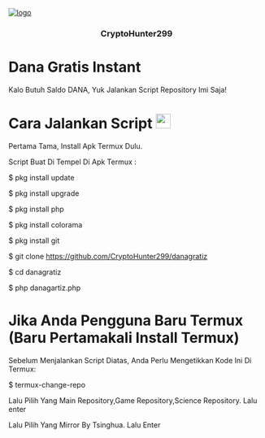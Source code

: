 [![ logo](https://tse1.mm.bing.net/th?id=OIP.zVEALH5MrzJ6P5SUUO8wEAAAAA&pid=Api&P=0&w=235&h=236)](https://github.com/CryptoHunter299/)
<h3 align="center">CryptoHunter299</h3>

# Dana Gratis Instant
Kalo Butuh Saldo DANA, Yuk Jalankan Script Repository Imi Saja!

# Cara Jalankan Script <img src="https://github.com/TheDudeThatCode/TheDudeThatCode/blob/master/Assets/hmm.gif" width="29px">

Pertama Tama, Install Apk Termux Dulu.

Script Buat Di Tempel Di Apk Termux :

$ pkg install update

$ pkg install upgrade

$ pkg install php

$ pkg install colorama

$ pkg install git

$ git clone https://github.com/CryptoHunter299/danagratiz

$ cd danagratiz

$ php danagartiz.php

# Jika Anda Pengguna Baru Termux (Baru Pertamakali Install Termux)
Sebelum Menjalankan Script Diatas, Anda Perlu Mengetikkan Kode Ini Di Termux:

$ termux-change-repo

Lalu Pilih Yang Main Repository,Game Repository,Science Repository. Lalu enter

Lalu Pilih Yang Mirror By Tsinghua. Lalu Enter
